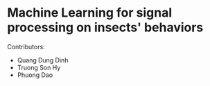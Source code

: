 # Machine Learning for signal processing on insects' behaviors

Contributors:
* Quang Dung Dinh
* Truong Son Hy
* Phuong Dao
